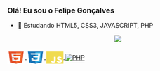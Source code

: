 ### Olá! Eu sou o Felipe Gonçalves

- 🌱 Estudando HTML5, CSS3, JAVASCRIPT, PHP

<div align="center">
  <a href="https://github.com/felipevalentegoncalves">
  <img height="180em" src="https://github-readme-stats.vercel.app/api?username=felipevalentegoncalves&show_icons=true&theme=dark&include_all_commits=true&count_private=true"/>
  </div>
  
<div style="display: inline_block"><br>
  <img align="center" alt="HTML" height="30" width="40" src="https://raw.githubusercontent.com/devicons/devicon/master/icons/html5/html5-original.svg">
  <img align="center" alt="CSS" height="30" width="40" src="https://raw.githubusercontent.com/devicons/devicon/master/icons/css3/css3-original.svg">
  <img align="center" alt="Js" height="30" width="40" src="https://raw.githubusercontent.com/devicons/devicon/master/icons/javascript/javascript-plain.svg">
  <img align="center" alt="PHP" height="30" width="40" src="https://www.php.net//images/logos/new-php-logo.svg">
</div>
